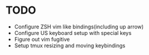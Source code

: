 TODO
====
* Configure ZSH vim like bindings(including up arrow)
* Configure US keyboard setup with special keys
* Figure out vim fugitive
* Setup tmux resizing and moving keybindings
